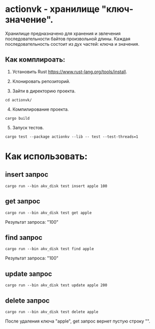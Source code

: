 # actionvk - хранилище "ключ-значение".

Хранилище предназначено для хранения и звлечения
последовательности байтов произвольной длины.
Каждая последовательность состоит из дух частей: ключа и значения.

## Как комплироать:

1. Установить Rust https://www.rust-lang.org/tools/install.

2. Клонировать репозиторий.

3. Зайти в директорию проекта.
```
cd actionvk/
```
4. Компилирование проекта.
```
cargo build
```
5. Запуск тестов.
```
cargo test --package actionkv --lib -- test --test-threads=1
```

# Как использовать:

## insert запрос
 ```
cargo run --bin akv_disk test insert apple 100
 ```

## get запрос
```
cargo run --bin akv_disk test get apple
```
 Результат запроса: "100"

## find запрос
```
cargo run --bin akv_disk test find apple
```
Результат запроса: "100"

## update запрос
```
cargo run --bin akv_disk test update apple 200
```

## delete запрос
```
cargo run --bin akv_disk test delete apple
```
После удаления ключа "apple", get запрос вернет пустую строку "".